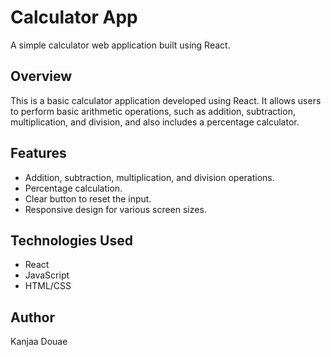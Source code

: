 # Calculator App

A simple calculator web application built using React.

## Overview

This is a basic calculator application developed using React. It allows users to perform basic arithmetic operations, such as addition, subtraction, multiplication, and division, and also includes a percentage calculator.

## Features

- Addition, subtraction, multiplication, and division operations.
- Percentage calculation.
- Clear button to reset the input.
- Responsive design for various screen sizes.

## Technologies Used

- React
- JavaScript
- HTML/CSS

## Author
Kanjaa Douae
